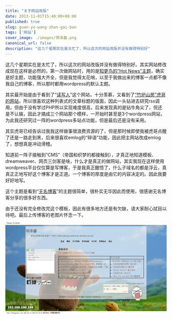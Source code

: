 ```yaml
---
title: "关于网站改版"
date: 2013-11-01T15:40:00+08:00
published: true
slug: guan-yu-wang-zhan-gai-ban
tags: ['网站']
cover_image: ./images/郑泽鑫.png
canonical_url: false
description: "这几个星期实在是太忙了，所以这次的网站改版并没有做得特别好"
---
```




这几个星期实在是太忙了，所以这次的网站改版并没有做得特别好。其实网站修改成现在这样是必然的，第一次做网站时，用的是[知更鸟的&ldquo;Hot News&rdquo;主题](http://zmingcx.com/)，确实是好主题，功能强大齐全，但是我觉得太花哨，以至于我做出来的博客一点都不像我自己的博客，所以那时都用wordpress的默认主题。

其实最开始是由于看到了&ldquo;[读写人](http://duxieren.com)&rdquo;这个网站，十分羡慕，又看到了[&ldquo;竹炉山房&rdquo;虎哥的网站](http://synyan.net/)，所以很喜欢这种列表式的文章标题的版面，因此一头钻进去研究rss调用，但由于没有学过PHP所以实现难度很高，后来发现真的是钻牛角尖了，但还是不认输，因此才搞成三个网站那个模样，一开始时甚至是3个wordpress网站，为此我还研究过一阵的wordpress多站点功能，但是最后还是没有采用。

其实虎哥已经告诉过我我这样做事很浪费资源的了，但是那时候即使我被虎哥点醒了还是一路走到黑，后来很喜欢emlog的&ldquo;碎语&rdquo;功能，因此把主网站改成emlog了，想想真是冲动滑稽。

知道前一阵子接触到&ldquo;CMS&rdquo;（帝国和织梦的都接触到），才真正地知道模板、dreamweaver、网页三剑客是啥，什么才是真正的做网站，其实我现在这样使用wordpress平台仅仅算是写博客，于是我真正醒悟了，什么子域名的都是浮云，真真正正地写好这个博客才是正道。一个博客的厚度是由它的内容决定的。因此我要好好地写。

这个主题是看到&ldquo;[无名博客](http://blog.0907.org)&rdquo;的主题很简单，很朴实无华因此而使用，很感谢无名博客分享的很多好东西。

由于还没有完全修改完这个模板，因此有很多地方还是有欠缺，请大家耐心拭目以待吧。最后上传博客的老图片怀念一下。

![主网站](./images/郑泽鑫.png)